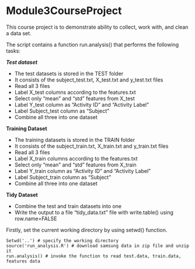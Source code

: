 # Module3CourseProject
This course project is to demonstrate ability to collect, work with, and clean a data set.

The script contains a function run.analysis() that performs the following tasks:

***Test dataset***
* The test datasets is stored in the TEST folder
* It consists of the subject_test.txt, X_test.txt and y_test.txt files
* Read all 3 files
* Label X_test columns according to the features.txt
* Select only “mean” and “std” features from X_test
* Label Y_test column as “Activity ID” and “Activity Label”
* Label Subject_test column as “Subject”
* Combine all three into one dataset

**Training Dataset**
* The training datasets is stored in the TRAIN folder
* It consists of the subject_train.txt, X_train.txt and y_train.txt files
* Read all 3 files
* Label X_train columns according to the features.txt
* Select only “mean” and “std” features from X_train
* Label Y_train column as “Activity ID” and “Activity Label”
* Label Subject_train column as “Subject”
* Combine all three into one dataset

**Tidy Dataset**
* Combine the test and train datasets into one
* Write the output to a file “tidy_data.txt” file with write.table() using row.name=FALSE

Firstly, set the current working directory by using setwd() function. 
```
Setwd('..') # specify the working directory 
source('run_analysis.R') # download samsung data in zip file and unzip it
run.analysis() # invoke the function to read test.data, train.data, features data
```

